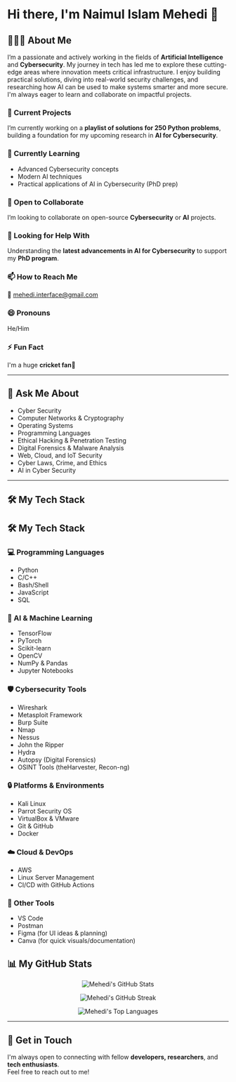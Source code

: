 # Hi there, I'm **Naimul Islam Mehedi** 👋

## 👨🏻‍💻 About Me
I’m a passionate and actively working in the fields of **Artificial Intelligence** and **Cybersecurity**. My journey in tech has led me to explore these cutting-edge areas where innovation meets critical infrastructure. I enjoy building practical solutions, diving into real-world security challenges, and researching how AI can be used to make systems smarter and more secure. I'm always eager to learn and collaborate on impactful projects.


### 🔭 Current Projects  
I’m currently working on a **playlist of solutions for 250 Python problems**, building a foundation for my upcoming research in **AI for Cybersecurity**.

### 🌱 Currently Learning  
- Advanced Cybersecurity concepts  
- Modern AI techniques  
- Practical applications of AI in Cybersecurity (PhD prep)

### 👯 Open to Collaborate  
I’m looking to collaborate on open-source **Cybersecurity** or **AI** projects.

### 🤔 Looking for Help With  
Understanding the **latest advancements in AI for Cybersecurity** to support my **PhD program**.

### 📫 How to Reach Me  
📧 mehedi.interface@gmail.com

### 😄 Pronouns  
He/Him

### ⚡ Fun Fact  
I'm a huge **cricket fan**🏏

---

## 💬 Ask Me About
- Cyber Security  
- Computer Networks & Cryptography  
- Operating Systems  
- Programming Languages  
- Ethical Hacking & Penetration Testing  
- Digital Forensics & Malware Analysis  
- Web, Cloud, and IoT Security  
- Cyber Laws, Crime, and Ethics  
- AI in Cyber Security

---

## 🛠️ My Tech Stack  

## 🛠️ My Tech Stack  

### 💻 Programming Languages  
- Python  
- C/C++  
- Bash/Shell  
- JavaScript  
- SQL  

### 🧠 AI & Machine Learning  
- TensorFlow  
- PyTorch  
- Scikit-learn  
- OpenCV  
- NumPy & Pandas  
- Jupyter Notebooks  

### 🛡️ Cybersecurity Tools  
- Wireshark  
- Metasploit Framework  
- Burp Suite  
- Nmap  
- Nessus  
- John the Ripper  
- Hydra  
- Autopsy (Digital Forensics)  
- OSINT Tools (theHarvester, Recon-ng)

### 🔒 Platforms & Environments  
- Kali Linux  
- Parrot Security OS  
- VirtualBox & VMware  
- Git & GitHub  
- Docker  

### ☁️ Cloud & DevOps  
- AWS 
- Linux Server Management  
- CI/CD with GitHub Actions 

### 🧰 Other Tools  
- VS Code  
- Postman  
- Figma (for UI ideas & planning)  
- Canva (for quick visuals/documentation)


## 📊 My GitHub Stats

<p align="center">
  <img src="https://github-readme-stats.vercel.app/api?username=MehediAndInterface&show_icons=true&theme=tokyonight" alt="Mehedi's GitHub Stats" />
</p>

<p align="center">
  <img src="https://github-readme-streak-stats.herokuapp.com/?user=MehediAndInterface&theme=tokyonight" alt="Mehedi's GitHub Streak" />
</p>

<p align="center">
  <img src="https://github-readme-stats.vercel.app/api/top-langs/?username=MehediAndInterface&layout=compact&theme=tokyonight" alt="Mehedi's Top Languages" />
</p>

---

## 🤝 Get in Touch  
I'm always open to connecting with fellow **developers, researchers**, and **tech enthusiasts**.  
Feel free to reach out to me!
